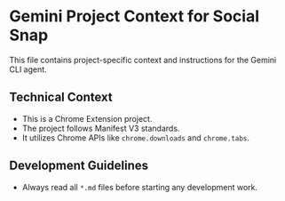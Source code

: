 # Gemini Project Context for Social Snap

This file contains project-specific context and instructions for the Gemini CLI agent.

## Technical Context

- This is a Chrome Extension project.
- The project follows Manifest V3 standards.
- It utilizes Chrome APIs like `chrome.downloads` and `chrome.tabs`.

## Development Guidelines

- Always read all `*.md` files before starting any development work.

